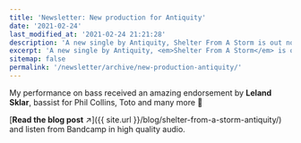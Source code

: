 ```yaml
---
title: 'Newsletter: New production for Antiquity'
date: '2021-02-24'
last_modified_at: '2021-02-24 21:21:28'
description: 'A new single by Antiquity, Shelter From A Storm is out now. I played bass and co-produced, together with Gerald Duchene.'
excerpt: 'A new single by Antiquity, <em>Shelter From A Storm</em> is out now. I played bass and co-produced, together with Gerald Duchene.'
sitemap: false
permalink: '/newsletter/archive/new-production-antiquity/'
---
```

My performance on bass received an amazing endorsement by **Leland Sklar**, bassist for Phil Collins, Toto and many more 🎉

[**Read the blog post** ↗︎]({{ site.url }}/blog/shelter-from-a-storm-antiquity/) and listen from Bandcamp in high quality audio.